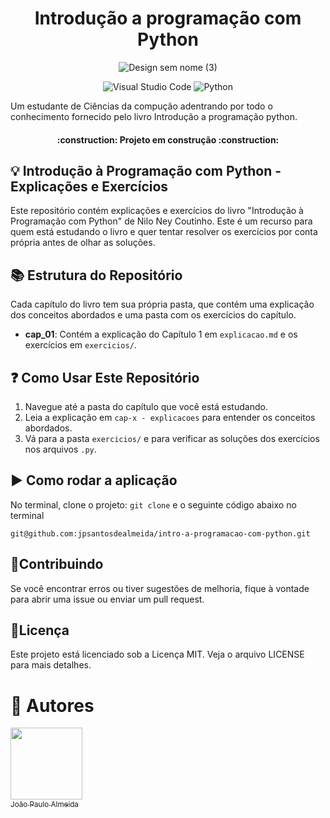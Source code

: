 <h1 align="center"> Introdução a programação com Python </h1>


<div align="center">

![Design sem nome (3)](https://github.com/jpsantosdealmeida/intro-a-programacao-com-python/assets/79612469/ead1585d-17f1-44bf-8935-2cf5f5f13c0e)

</div>

<div align="center">
    
![Visual Studio Code](https://img.shields.io/badge/Visual%20Studio%20Code-0078d7.svg?style=for-the-badge&logo=visual-studio-code&logoColor=white) 
![Python](https://img.shields.io/badge/python-3670A0?style=for-the-badge&logo=python&logoColor=ffdd54)

</div>
Um estudante de Ciências da compução adentrando por todo o conhecimento fornecido pelo livro Introdução a programação python.


<h4 align="center"> 
    :construction:  Projeto em construção  :construction:
</h4>

## 💡 Introdução à Programação com Python - Explicações e Exercícios<br>


Este repositório contém explicações e exercícios do livro "Introdução à Programação com Python" de Nilo Ney Coutinho. Este é um recurso para quem está estudando o livro e quer tentar resolver os exercícios por conta própria antes de olhar as soluções.<br>

## 📚 Estrutura do Repositório<br>


Cada capítulo do livro tem sua própria pasta, que contém uma explicação dos conceitos abordados e uma pasta com os exercícios do capítulo.
- **cap_01**: Contém a explicação do Capítulo 1 em `explicacao.md` e os exercícios em `exercicios/`.<br>




## ❓ Como Usar Este Repositório<br>


1. Navegue até a pasta do capítulo que você está estudando.
2. Leia a explicação em `cap-x - explicacoes` para entender os conceitos abordados.
3. Vá para a pasta `exercicios/` e para verificar as soluções dos exercícios nos arquivos `.py`.


## :arrow_forward: Como rodar a aplicação <br>


No terminal, clone o projeto: `git clone` e o seguinte código abaixo no terminal
```
git@github.com:jpsantosdealmeida/intro-a-programacao-com-python.git
```

## 👐Contribuindo<br>


Se você encontrar erros ou tiver sugestões de melhoria, fique à vontade para abrir uma issue ou enviar um pull request.

## 📄Licença<br>


Este projeto está licenciado sob a Licença MIT. Veja o arquivo LICENSE para mais detalhes.



# 👤 Autores

 [<img loading="lazy" src="https://avatars.githubusercontent.com/u/79612469?s=400&u=d066036ced6ede3832b29b5a666797ebf85b9a04&v=4" width=115><br><sub>João Paulo Almeida</sub>](https://github.com/jpsantosdealmeida)


